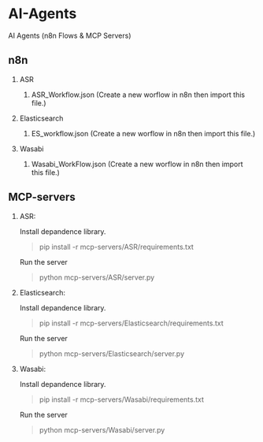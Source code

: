 # AI-Agents
AI Agents (n8n Flows &amp; MCP Servers)

## n8n
1. ASR
    1. ASR_Workflow.json (Create a new worflow in n8n then import this file.)

2. Elasticsearch
    1. ES_workflow.json (Create a new worflow in n8n then import this file.)

3. Wasabi
    1. Wasabi_WorkFlow.json (Create a new worflow in n8n then import this file.)

## MCP-servers
1. ASR:

    Install depandence library.

    > pip install -r  mcp-servers/ASR/requirements.txt

    Run the server

    > python mcp-servers/ASR/server.py

2. Elasticsearch:

    Install depandence library.
    > pip install -r  mcp-servers/Elasticsearch/requirements.txt

    Run the server
    
    > python mcp-servers/Elasticsearch/server.py

3. Wasabi:

    Install depandence library.

    > pip install -r  mcp-servers/Wasabi/requirements.txt

    Run the server
    
    > python mcp-servers/Wasabi/server.py